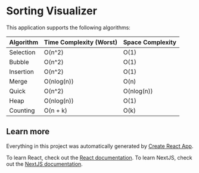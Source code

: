 # Sorting Visualizer #
This application supports the following algorithms:

| Algorithm  | Time Complexity (Worst) | Space Complexity |
| ---------- | ----------------------- | ---------------- |
| Selection  |          O(n^2)         |       O(1)       |  
| Bubble     |          O(n^2)         |       O(1)       |
| Insertion  |          O(n^2)         |       O(1)       |
| Merge      |        O(nlog(n))       |       O(n)       |
| Quick      |          O(n^2)         |     O(nlog(n))   |
| Heap       |        O(nlog(n))       |       O(1)       |
| Counting   |         O(n + k)        |       O(k)       |

## Learn more ##
Everything in this project was automatically generated by [Create React App](https://create-react-app.dev/docs/getting-started/).

To learn React, check out the [React documentation](https://reactjs.org/docs/getting-started.html).
To learn NextJS, check out the [NextJS documentation](https://nextjs.org/docs).